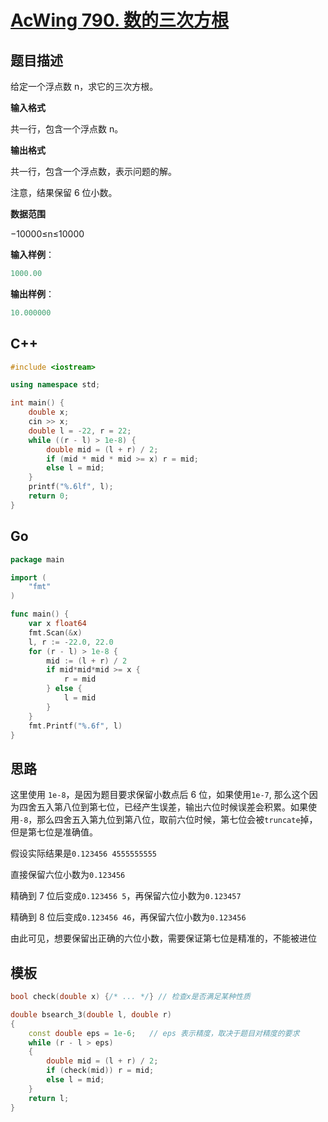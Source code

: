 # [AcWing 790. 数的三次方根](https://www.acwing.com/problem/content/792/)

## 题目描述

给定一个浮点数 n，求它的三次方根。

**输入格式**

共一行，包含一个浮点数 n。

**输出格式**

共一行，包含一个浮点数，表示问题的解。

注意，结果保留 6 位小数。

**数据范围**

−10000≤n≤10000

**输入样例**：

```cpp
1000.00
```

**输出样例**：

```cpp
10.000000
```

## C++

```cpp
#include <iostream>

using namespace std;

int main() {
    double x;
    cin >> x;
    double l = -22, r = 22;
    while ((r - l) > 1e-8) {
        double mid = (l + r) / 2;
        if (mid * mid * mid >= x) r = mid;
        else l = mid;
    }
    printf("%.6lf", l);
    return 0;
}
```

## Go

```go
package main

import (
	"fmt"
)

func main() {
	var x float64
	fmt.Scan(&x)
	l, r := -22.0, 22.0
	for (r - l) > 1e-8 {
		mid := (l + r) / 2
		if mid*mid*mid >= x {
			r = mid
		} else {
			l = mid
		}
	}
	fmt.Printf("%.6f", l)
}
```

## 思路

这里使用 `1e-8`，是因为题目要求保留小数点后 6 位，如果使用`1e-7`, 那么这个因为四舍五入第八位到第七位，已经产生误差，输出六位时候误差会积累。如果使用`-8`，那么四舍五入第九位到第八位，取前六位时候，第七位会被`truncate`掉，但是第七位是准确值。

假设实际结果是`0.123456 4555555555`

直接保留六位小数为`0.123456`

精确到 7 位后变成`0.123456 5`，再保留六位小数为`0.123457`

精确到 8 位后变成`0.123456 46`，再保留六位小数为`0.123456`

由此可见，想要保留出正确的六位小数，需要保证第七位是精准的，不能被进位

## 模板

```cpp
bool check(double x) {/* ... */} // 检查x是否满足某种性质

double bsearch_3(double l, double r)
{
    const double eps = 1e-6;   // eps 表示精度，取决于题目对精度的要求
    while (r - l > eps)
    {
        double mid = (l + r) / 2;
        if (check(mid)) r = mid;
        else l = mid;
    }
    return l;
}
```
